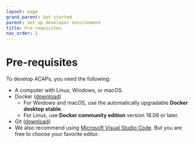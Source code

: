 ```yaml
---
layout: page
grand_parent: Get started
parent: Set up developer environment
title: Pre-requisites
nav_order: 1
---
```


# Pre-requisites

To develop ACAPs, you need the following:

- A computer with Linux, Windows, or macOS.
- Docker ([download](https://docs.docker.com/get-docker/))
  - For Windows and macOS, use the automatically upgradable **Docker desktop stable**.
  - For Linux, use **Docker community edition** version 18.09 or later.
- Git ([download](https://git-scm.com/downloads))
- We also recommend using [Microsoft Visual Studio Code](https://code.visualstudio.com/). But you are free to choose your favorite editor.
